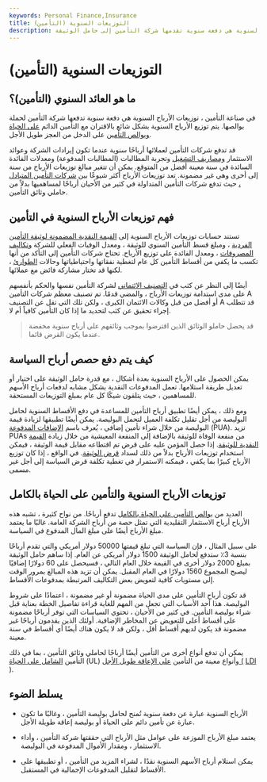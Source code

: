 ```yaml
---
keywords: Personal Finance,Insurance
title: التوزيعات السنوية (التأمين)
description: في صناعة التأمين ، توزيعات الأرباح السنوية هي دفعة سنوية تقدمها شركة التأمين إلى حامل الوثيقة.
---
```


# التوزيعات السنوية (التأمين)
## ما هو العائد السنوي (التأمين)؟

في صناعة التأمين ، توزيعات الأرباح السنوية هي دفعة سنوية تدفعها شركة التأمين لحملة بوالصها. يتم توزيع الأرباح السنوية بشكل شائع بالاقتران مع التأمين الدائم [على الحياة وبوالص التأمين](/lifeinsurance) على الدخل من العجز طويل الأجل.

قد تدفع شركات التأمين لعملائها أرباحًا سنوية عندما تكون إيرادات الشركة وعوائد الاستثمار [ومصاريف التشغيل](/operating_expense) وتجربة المطالبات (المطالبات المدفوعة) ومعدلات الفائدة السائدة في سنة معينة أفضل من المتوقع. يمكن أن تتغير مبالغ توزيعات الأرباح من سنة إلى أخرى وهي غير مضمونة. تعد توزيعات الأرباح أكثر شيوعًا بين [شركات التأمين المتبادل ،](/mutual-insurance-company) حيث تدفع شركات التأمين المتداولة في كثير من الأحيان أرباحًا لمساهميها بدلاً من حاملي وثائق التأمين.

## فهم توزيعات الأرباح السنوية في التأمين

تستند حسابات توزيعات الأرباح السنوية إلى [القيمة النقدية المضمونة لوثيقة التأمين الفردية](/cash-value-life-insurance) ، ومبلغ قسط التأمين السنوي للوثيقة ، ومعدل الوفيات الفعلي للشركة [وتكاليف المصروفات](/mortalityandexpenseriskcharge) ، ومعدل الفائدة على توزيع الأرباح. تحتاج شركات التأمين إلى التأكد من أنها تكسب ما يكفي من أقساط التأمين كل عام لتغطية نفقاتها واحتياطياتها وحالات [الطوارئ](/contingency) ، لكنها قد تختار مشاركة فائض مع عملائها.

أيضًا إلى النظر عن كثب في [التصنيف الائتماني](/creditrating) لشركة التأمين نفسها والحكم بأنفسهم على مدى استدامة توزيعات الأرباح ، والمضي قدمًا. تم تصنيف معظم شركات التأمين A أو أفضل من قبل وكالات الائتمان الكبرى ، ولكن تلك التي تقل عن التصنيف A قد تتطلب إجراء تحقيق عن كثب لتحديد ما إذا كان التأمين كافياً أم لا.

> قد يحصل حاملو الوثائق الذين اقترضوا بموجب وثائقهم على أرباح سنوية مخفضة عندما يكون القرض قائما.

>

## كيف يتم دفع حصص أرباح السياسة

يمكن الحصول على الأرباح السنوية بعدة أشكال ، مع قدرة حامل الوثيقة على اختيار أو تعديل طريقة استلامها. تعمل المدفوعات النقدية بشكل مشابه لدفعات أرباح الأسهم للمساهمين ، حيث يتلقون شيكًا كل عام بمبلغ التوزيعات المستحقة.

ومع ذلك ، يمكن أيضًا تطبيق أرباح التأمين للمساعدة في دفع الأقساط السنوية لحامل البوليصة من أجل تقليل تكلفة العميل لتحمل البوليصة. يمكن أيضًا تطبيقها لزيادة قيمة البوليصة من خلال شراء تأمين إضافي ، يُعرف باسم [الإضافات المدفوعة](/paidup-additional-insurance) (PUA). تزيد PUAs من منفعة الوفاة للوثيقة بالإضافة إلى المنفعة المعيشية من خلال زيادة [القيمة النقدية للوثيقة](/add-to-cash-value-option). إذا حصل المؤمن عليه على قرض تم اقتطاعه مقابل قيمة الوثيقة ، فيمكن استخدام توزيعات الأرباح بدلاً من ذلك لسداد [قرض الوثيقة](/policyloan). في الواقع ، إذا كان توزيع الأرباح كبيرًا بما يكفي ، فيمكنه الاستمرار في تغطية تكلفة قرض السياسة إلى أجل غير مسمى.

## توزيعات الأرباح السنوية والتأمين على الحياة بالكامل

العديد من [بوالص التأمين على الحياة بالكامل](/wholelife) تدفع أرباحًا. من نواح كثيرة ، تشبه هذه الأرباح أرباح الاستثمار التقليدية التي تمثل حصة من أرباح الشركة العامة. غالبًا ما يعتمد مبلغ الأرباح أيضًا على مبلغ المال المدفوع في السياسة.

على سبيل المثال ، فإن السياسة التي تبلغ قيمتها 50000 دولار أمريكي والتي تقدم أرباحًا بنسبة 3٪ ستدفع لحامل الوثيقة 1500 دولار أمريكي عن العام. إذا ساهم حامل الوثيقة بمبلغ 2000 دولار أخرى في القيمة خلال العام التالي ، فسيحصل على 60 دولارًا إضافيًا ليصبح المجموع 1560 دولارًا في العام المقبل. يمكن أن تزيد هذه المبالغ بمرور الوقت إلى مستويات كافية لتعويض بعض التكاليف المرتبطة بمدفوعات الأقساط.

قد تكون أرباح التأمين على مدى الحياة مضمونة أو غير مضمونة ، اعتمادًا على شروط البوليصة. هذا أحد الأسباب التي تجعل من المهم للغاية قراءة تفاصيل الخطة بعناية قبل شراء بوليصة التأمين. في كثير من الأحيان ، تحتوي السياسات التي توفر أرباحًا مضمونة على أقساط أعلى للتعويض عن المخاطر الإضافية. أولئك الذين يقدمون أرباحًا غير مضمونة قد يكون لديهم أقساط أقل ، ولكن قد لا يكون هناك أيضًا أي أقساط في سنة معينة.

يمكن أن تدفع أنواع أخرى من التأمين أيضًا أرباحًا لحاملي وثائق التأمين ، بما في ذلك التأمين [الشامل على الحياة](/universallife) (UL) وأنواع معينة من التأمين [على الإعاقة طويل الأجل (](/disability-insurance) [LDI](/disability-insurance) ).

## يسلط الضوء

- الأرباح السنوية عبارة عن دفعة سنوية تُمنح لحامل بوليصة التأمين ، وغالبًا ما تكون عبارة عن تأمين دائم على الحياة أو بوليصة إعاقة طويلة الأجل.

- يعتمد مبلغ الأرباح الموزعة على عوامل مثل الأرباح التي حققتها شركة التأمين ، وأداء الاستثمار ، ومقدار الأموال المدفوعة في البوليصة.

- يمكن استلام أرباح الأسهم السنوية نقدًا ، لشراء المزيد من التأمين ، أو تطبيقها على الأقساط لتقليل المدفوعات الإجمالية في المستقبل.

